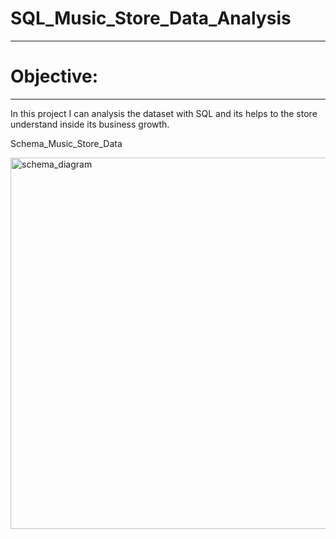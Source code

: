 # SQL_Music_Store_Data_Analysis
------------------------------------
# Objective:
--------------------------------------

In this project I can analysis the dataset with SQL and its helps to the store understand inside its business growth.

Schema_Music_Store_Data

<img width="594" alt="schema_diagram" src="https://github.com/Shankhadeep10/SQL_Music_Store_Data_Analysis/assets/108315210/f6c18dd6-1ca4-4821-83c8-41b425a8c794">

